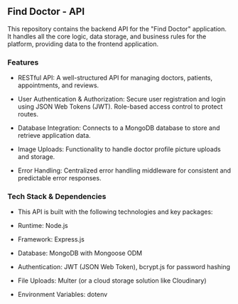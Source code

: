 ## Find Doctor - API
This repository contains the backend API for the "Find Doctor" application. It handles all the core logic, data storage, and business rules for the platform, providing data to the frontend application.

### Features
- RESTful API: A well-structured API for managing doctors, patients, appointments, and reviews.

- User Authentication & Authorization: Secure user registration and login using JSON Web Tokens (JWT). Role-based access control to protect routes.

- Database Integration: Connects to a MongoDB database to store and retrieve application data.

- Image Uploads: Functionality to handle doctor profile picture uploads and storage.

- Error Handling: Centralized error handling middleware for consistent and predictable error responses.

### Tech Stack & Dependencies
- This API is built with the following technologies and key packages:

- Runtime: Node.js

- Framework: Express.js

- Database: MongoDB with Mongoose ODM

- Authentication: JWT (JSON Web Token), bcrypt.js for password hashing

- File Uploads: Multer (or a cloud storage solution like Cloudinary)

- Environment Variables: dotenv
